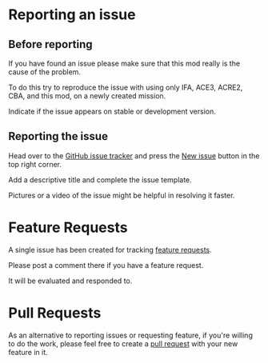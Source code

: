 # Reporting an issue
## Before reporting
If you have found an issue please make sure that this mod really is the cause of the problem.

To do this try to reproduce the issue with using only IFA, ACE3, ACRE2, CBA, and this mod, on a newly created mission.

Indicate if the issue appears on stable or development version.


## Reporting the issue
Head over to the [GitHub issue tracker](https://github.com/Drofseh/IFA3_ACRE2_COMPAT/issues) and press the [New issue](https://github.com/Drofseh/IFA3_ACRE2_COMPAT/issues/new) button in the top right corner.

Add a descriptive title and complete the issue template.

Pictures or a video of the issue might be helpful in resolving it faster.

# Feature Requests
A single issue has been created for tracking [feature requests](https://github.com/Drofseh/IFA3_ACRE2_COMPAT/issues/1).

Please post a comment there if you have a feature request.

It will be evaluated and responded to.

# Pull Requests
As an alternative to reporting issues or requesting feature, if you're willing to do the work, please feel free to create a [pull request](https://github.com/Drofseh/IFA3_ACRE2_COMPAT/pulls) with your new feature in it.

